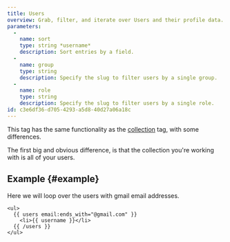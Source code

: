 ```yaml
---
title: Users
overview: Grab, filter, and iterate over Users and their profile data.
parameters:
  -
    name: sort
    type: string *username*
    description: Sort entries by a field.
  -
    name: group
    type: string
    description: Specify the slug to filter users by a single group.
  -
    name: role
    type: string
    description: Specify the slug to filter users by a single role.
id: c3e6df36-d705-4293-a5d8-40d27a06a18c
---
```

This tag has the same functionality as the [collection](collection) tag, with some differences.

The first big and obvious difference, is that the collection you're working with is all of your users.

## Example {#example}

Here we will loop over the users with gmail email addresses.

```
<ul>
  {{ users email:ends_with="@gmail.com" }}
    <li>{{ username }}</li>
  {{ /users }}
</ul>
```

[collection]: /reference/tags/collection
